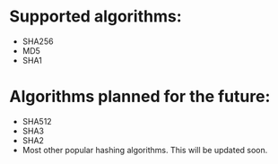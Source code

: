 # Supported algorithms:
- SHA256
- MD5
- SHA1

# Algorithms planned for the future:
- SHA512
- SHA3
- SHA2
- Most other popular hashing algorithms. This will be updated soon.
